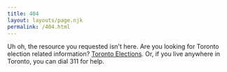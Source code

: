 ```yaml
---
title: 404
layout: layouts/page.njk
permalink: /404.html
---
```


Uh oh, the resource you requested isn't here. Are you looking for Toronto election related information? [Toronto Elections](https://www.toronto.ca/city-government/elections/). Or, if you live anywhere in Toronto, you can dial 311 for help.
